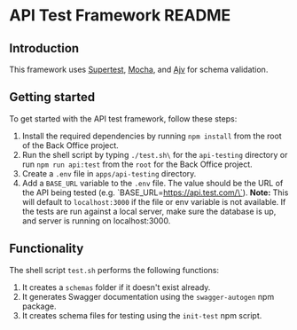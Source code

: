 # API Test Framework README

## Introduction
This framework uses [Supertest](https://github.com/visionmedia/supertest), [Mocha](https://mochajs.org/), and [Ajv](https://ajv.js.org/) for schema validation. 

## Getting started
To get started with the API test framework, follow these steps:
1. Install the required dependencies by running `npm install` from the root of the Back Office project.
2. Run the shell script by typing `./test.sh\` for the `api-testing` directory or run `npm run api:test` from the `root` for the Back Office project.
3. Create a `.env` file in `apps/api-testing` directory.
4. Add a `BASE_URL` variable to the `.env` file. The value should be the URL of the API being tested (e.g. \`BASE_URL=https://api.test.com/\`).
**Note:** This will default to `localhost:3000` if the file or env variable is not available. If the tests are run against a local server, make sure the database is up, and server is running on localhost:3000.

## Functionality
The shell script `test.sh` performs the following functions:
1. It creates a `schemas` folder if it doesn't exist already.
2. It generates Swagger documentation using the `swagger-autogen` npm package.
3. It creates schema files for testing using the `init-test` npm script.
